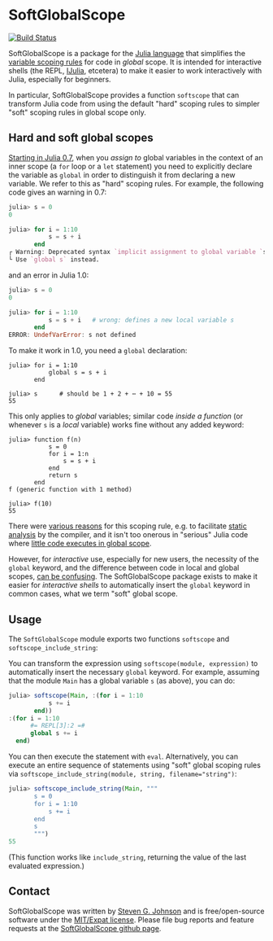 # SoftGlobalScope

[![Build Status](https://travis-ci.org/stevengj/SoftGlobalScope.jl.svg?branch=master)](https://travis-ci.org/stevengj/SoftGlobalScope.jl)

SoftGlobalScope is a package for the [Julia language](http://julialang.org/) that simplifies the [variable scoping rules](https://docs.julialang.org/en/stable/manual/variables-and-scoping/) for code in *global* scope.   It is intended for interactive shells (the REPL, [IJulia](https://github.com/JuliaLang/IJulia.jl), etcetera) to make it easier to work interactively with Julia, especially for beginners.

In particular, SoftGlobalScope provides a function `softscope` that can transform Julia code from using the default "hard" scoping rules to simpler "soft" scoping rules in global scope only.

## Hard and soft global scopes

[Starting in Julia 0.7](https://github.com/JuliaLang/julia/pull/19324), when you *assign to* global variables in the context of an inner scope (a `for` loop or a `let` statement) you need to explicitly declare the variable
as `global` in order to distinguish it from declaring a new variable.  We refer to this as "hard" scoping rules.  For example, the following code gives an warning in 0.7:

```jl
julia> s = 0
0

julia> for i = 1:10
           s = s + i
       end
┌ Warning: Deprecated syntax `implicit assignment to global variable `s``.
└ Use `global s` instead.
```

and an error in Julia 1.0:

```jl
julia> s = 0
0

julia> for i = 1:10
           s = s + i   # wrong: defines a new local variable s
       end
ERROR: UndefVarError: s not defined
```

To make it work in 1.0, you need a `global` declaration:
```
julia> for i = 1:10
           global s = s + i
       end

julia> s      # should be 1 + 2 + ⋯ + 10 = 55
55
```

This only applies to *global* variables; similar code *inside a function* (or whenever `s` is a *local* variable) works fine without any added keyword:
```
julia> function f(n)
           s = 0
           for i = 1:n
               s = s + i
           end
           return s
       end
f (generic function with 1 method)

julia> f(10)
55
```

There were [various reasons](https://github.com/JuliaLang/julia/pull/19324) for this scoping rule, e.g. to facilitate [static analysis](https://en.wikipedia.org/wiki/Static_program_analysis) by the compiler, and it isn't too onerous in "serious" Julia code where [little code executes in global scope](https://docs.julialang.org/en/stable/manual/performance-tips/#Avoid-global-variables-1).

However, for *interactive* use, especially for new users, the necessity of the `global` keyword, and the difference between code in local and global scopes, [can be confusing](https://github.com/JuliaLang/julia/issues/28789#issuecomment-414930024).   The SoftGlobalScope package exists to make it easier for *interactive shells* to automatically insert the `global` keyword in common cases, what we term "soft" global scope.

## Usage

The `SoftGlobalScope` module exports two functions `softscope` and `softscope_include_string`:

You can transform the expression using `softscope(module, expression)` to automatically insert the necessary `global` keyword.  For example, assuming that the module `Main` has a global variable `s` (as above), you can do:
```jl
julia> softscope(Main, :(for i = 1:10
           s += i
       end))
:(for i = 1:10
      #= REPL[3]:2 =#
      global s += i
  end)
```
You can then execute the statement with `eval`.  Alternatively, you can execute an entire sequence of statements
using "soft" global scoping rules via `softscope_include_string(module, string, filename="string")`:
```jl
julia> softscope_include_string(Main, """
       s = 0
       for i = 1:10
           s += i
       end
       s
       """)
55
```
(This function works like `include_string`, returning the value of the last evaluated expression.)

## Contact

SoftGlobalScope was written by [Steven G. Johnson](http://math.mit.edu/~stevenj/) and is free/open-source software under the [MIT/Expat license](LICENSE.md).  Please file bug reports and feature requests at the [SoftGlobalScope github page](https://github.com/stevengj/SoftGlobalScope.jl).
